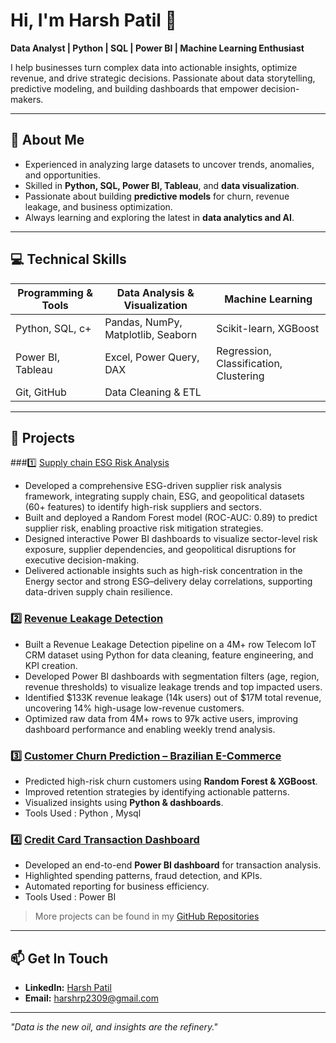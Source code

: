 # Hi, I'm Harsh Patil 👋
**Data Analyst | Python | SQL | Power BI | Machine Learning Enthusiast**  

I help businesses turn complex data into actionable insights, optimize revenue, and drive strategic decisions. Passionate about data storytelling, predictive modeling, and building dashboards that empower decision-makers.  

---

## 🚀 About Me
-  Experienced in analyzing large datasets to uncover trends, anomalies, and opportunities.  
-  Skilled in **Python, SQL, Power BI, Tableau**, and **data visualization**.  
-  Passionate about building **predictive models** for churn, revenue leakage, and business optimization.  
-  Always learning and exploring the latest in **data analytics and AI**.  

---

## 💻 Technical Skills

| Programming & Tools | Data Analysis & Visualization | Machine Learning |
|-------------------|-------------------------------|----------------|
| Python, SQL,  c+    | Pandas, NumPy, Matplotlib, Seaborn | Scikit-learn, XGBoost |
| Power BI, Tableau   | Excel, Power Query, DAX        | Regression, Classification, Clustering |
| Git, GitHub         | Data Cleaning & ETL           
                      

---

## 📂 Projects

###1️⃣  [Supply chain ESG Risk Analysis](https://github.com/harshp23/supply-chain-esg-risk-analysis)
- Developed a comprehensive ESG-driven supplier risk analysis framework, integrating supply chain, ESG, and geopolitical datasets (60+ features) to identify high-risk suppliers and sectors.
- Built and deployed a Random Forest model (ROC-AUC: 0.89) to predict supplier risk, enabling proactive risk mitigation strategies.
- Designed interactive Power BI dashboards to visualize sector-level risk exposure, supplier dependencies, and geopolitical disruptions for executive decision-making.
- Delivered actionable insights such as high-risk concentration in the Energy sector and strong ESG–delivery delay correlations, supporting data-driven supply chain resilience.

###  2️⃣ [Revenue Leakage Detection](https://github.com/harshp23/Telecom_revenue_leakage_Analysis)
- Built a Revenue Leakage Detection pipeline on a 4M+ row Telecom IoT CRM dataset using Python for data cleaning, feature engineering, and KPI creation.
- Developed Power BI dashboards with segmentation filters (age, region, revenue thresholds) to visualize leakage trends and top impacted users.
- Identified $133K revenue leakage (14k users) out of $17M total revenue, uncovering 14% high-usage low-revenue customers.
- Optimized raw data from 4M+ rows to 97k active users, improving dashboard performance and enabling weekly trend analysis.

### 3️⃣ [Customer Churn Prediction – Brazilian E-Commerce](https://github.com/harshp23/churn-prediction-extreme-imbalance)
- Predicted high-risk churn customers using **Random Forest & XGBoost**.  
- Improved retention strategies by identifying actionable patterns.  
- Visualized insights using **Python & dashboards**.
- Tools Used : Python , Mysql 

###  4️⃣ [Credit Card Transaction Dashboard](https://github.com/harshp23/Credit_card_financial_weekly_report)
- Developed an end-to-end **Power BI dashboard** for transaction analysis.  
- Highlighted spending patterns, fraud detection, and KPIs.  
- Automated reporting for business efficiency.
- Tools Used : Power BI

> More projects can be found in my [GitHub Repositories](https://github.com/harshp23?tab=repositories)

---


## 📫 Get In Touch
- **LinkedIn:**  [Harsh Patil](www.linkedin.com/in/harsh-patil-a6758a276)
- **Email:** harshrp2309@gmail.com
  

---

*"Data is the new oil, and insights are the refinery."*
